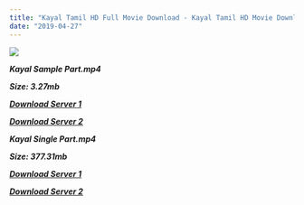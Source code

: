 ```yaml
---
title: "Kayal Tamil HD Full Movie Download - Kayal Tamil HD Movie Download"
date: "2019-04-27"
---
```


![](https://images.moviebuff.com/da0050a9-780b-4f22-9ecc-978a2f64bdf7?w=1000)

**_Kayal Sample Part.mp4_**

**_Size: 3.27mb_**

**_[Download Server 1](http://dl2.tamilsrcg.xyz/load/2014/Kayal/Kayal{2c088f659142c0283fde3b45bf50b63be20aae7f704a2f0bf67686df6392cb2e}20(2014){2c088f659142c0283fde3b45bf50b63be20aae7f704a2f0bf67686df6392cb2e}20HDRip{2c088f659142c0283fde3b45bf50b63be20aae7f704a2f0bf67686df6392cb2e}20Sample.mp4)_**

**_[Download Server 2](http://dl2.tamilsrcg.xyz/load/2014/Kayal/Kayal{2c088f659142c0283fde3b45bf50b63be20aae7f704a2f0bf67686df6392cb2e}20(2014){2c088f659142c0283fde3b45bf50b63be20aae7f704a2f0bf67686df6392cb2e}20HDRip{2c088f659142c0283fde3b45bf50b63be20aae7f704a2f0bf67686df6392cb2e}20Sample.mp4)_**

**_Kayal Single Part.mp4_**

**_Size: 377.31mb_**

**_[Download Server 1](http://dl2.tamilsrcg.xyz/load/2014/Kayal/Kayal{2c088f659142c0283fde3b45bf50b63be20aae7f704a2f0bf67686df6392cb2e}20(2014){2c088f659142c0283fde3b45bf50b63be20aae7f704a2f0bf67686df6392cb2e}20HDRip.mp4)_**

**_[Download Server 2](http://dl2.tamilsrcg.xyz/load/2014/Kayal/Kayal{2c088f659142c0283fde3b45bf50b63be20aae7f704a2f0bf67686df6392cb2e}20(2014){2c088f659142c0283fde3b45bf50b63be20aae7f704a2f0bf67686df6392cb2e}20HDRip.mp4)_**

